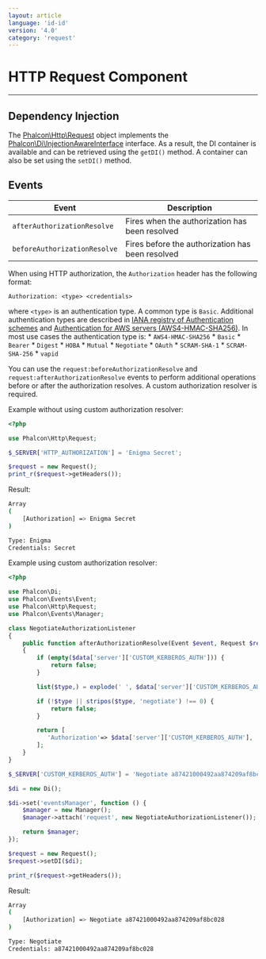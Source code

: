 ```yaml
---
layout: article
language: 'id-id'
version: '4.0'
category: 'request'
---
```

# HTTP Request Component

* * *

## Dependency Injection

The [Phalcon\Http\Request](api/Phalcon_Http_Request) object implements the [Phalcon\Di\InjectionAwareInterface](api/Phalcon_Di_InjectionAwareInterface) interface. As a result, the DI container is available and can be retrieved using the `getDI()` method. A container can also be set using the `setDI()` method.

<a name='events'></a>

## Events

| Event                        | Description                                      |
| ---------------------------- | ------------------------------------------------ |
| `afterAuthorizationResolve`  | Fires when the authorization has been resolved   |
| `beforeAuthorizationResolve` | Fires before the authorization has been resolved |

When using HTTP authorization, the `Authorization` header has the following format:

```text
Authorization: <type> <credentials>
```

where `<type>` is an authentication type. A common type is `Basic`. Additional authentication types are described in [IANA registry of Authentication schemes](https://www.iana.org/assignments/http-authschemes/http-authschemes.xhtml) and [Authentication for AWS servers (AWS4-HMAC-SHA256)](https://docs.aws.amazon.com/AmazonS3/latest/API/sigv4-auth-using-authorization-header.html). In most use cases the authentication type is: * `AWS4-HMAC-SHA256` * `Basic` * `Bearer` * `Digest` * `HOBA` * `Mutual` * `Negotiate` * `OAuth` * `SCRAM-SHA-1` * `SCRAM-SHA-256` * `vapid`

You can use the `request:beforeAuthorizationResolve` and `request:afterAuthorizationResolve` events to perform additional operations before or after the authorization resolves. A custom authorization resolver is required.

Example without using custom authorization resolver:

```php
<?php

use Phalcon\Http\Request;

$_SERVER['HTTP_AUTHORIZATION'] = 'Enigma Secret';

$request = new Request();
print_r($request->getHeaders());
```

Result:

```bash
Array
(
    [Authorization] => Enigma Secret
)

Type: Enigma
Credentials: Secret
```

Example using custom authorization resolver:

```php
<?php

use Phalcon\Di;
use Phalcon\Events\Event;
use Phalcon\Http\Request;
use Phalcon\Events\Manager;

class NegotiateAuthorizationListener
{
    public function afterAuthorizationResolve(Event $event, Request $request, array $data)
    {
        if (empty($data['server']['CUSTOM_KERBEROS_AUTH'])) {
            return false;
        }

        list($type,) = explode(' ', $data['server']['CUSTOM_KERBEROS_AUTH'], 2);

        if (!$type || stripos($type, 'negotiate') !== 0) {
            return false;
        }

        return [
           'Authorization'=> $data['server']['CUSTOM_KERBEROS_AUTH'],
        ];
    }
}

$_SERVER['CUSTOM_KERBEROS_AUTH'] = 'Negotiate a87421000492aa874209af8bc028';

$di = new Di();

$di->set('eventsManager', function () {
    $manager = new Manager();
    $manager->attach('request', new NegotiateAuthorizationListener());

    return $manager;
});

$request = new Request();
$request->setDI($di);

print_r($request->getHeaders());
```

Result:

```bash
Array
(
    [Authorization] => Negotiate a87421000492aa874209af8bc028
)

Type: Negotiate
Credentials: a87421000492aa874209af8bc028
```